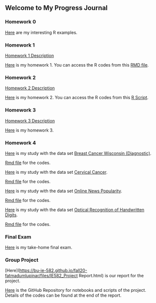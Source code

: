 ## Welcome to My Progress Journal

### Homework 0

[Here](https://bu-ie-582.github.io/fall20-fatmadumlupinar/files/example_homework_0.html) are my interesting R examples.

### Homework 1

[Homework 1 Description](https://bu-ie-582.github.io/fall20-fatmadumlupinar/files/HW1/IE582_Fall20_Homework1.pdf) 

[Here](https://bu-ie-582.github.io/fall20-fatmadumlupinar/files/HW1/IE582_HW1.html) is my homework 1. You can access the R codes from this [RMD file](https://bu-ie-582.github.io/fall20-fatmadumlupinar/files/HW1/IE582_HW1.Rmd).
 
### Homework 2
 
[Homework 2 Description](https://bu-ie-582.github.io/fall20-fatmadumlupinar/files/HW2/IE582_Fall20_Homework2.pdf) 
 
[Here](https://bu-ie-582.github.io/fall20-fatmadumlupinar/files/HW2/IE582_HW2.html) is my homework 2. You can access the R codes from this [R Script](https://bu-ie-582.github.io/fall20-fatmadumlupinar/files/HW2/HW2.R).

### Homework 3

[Homework 3 Description](https://bu-ie-582.github.io/fall20-fatmadumlupinar/files/HW3/IE582_Fall2020_Homework3.pdf) 
 
[Here](https://bu-ie-582.github.io/fall20-fatmadumlupinar/files/HW3/IE582_HW3.html) is my homework 3.

### Homework 4

 
[Here](https://bu-ie-582.github.io/fall20-fatmadumlupinar/files/hw4/BreastC_Report.html) is my study with the data set [Breast Cancer Wisconsin (Diagnostic)](http://archive.ics.uci.edu/ml/datasets/Breast+Cancer+Wisconsin+%28Diagnostic%29).

[Rmd file]((https://bu-ie-582.github.io/fall20-fatmadumlupinar/files/hw4/BreastC_Report.Rmd) ) for the codes.

[Here](https://bu-ie-582.github.io/fall20-fatmadumlupinar/files/hw4/CervicalC_Report.html) is my study with the data set [Cervical Cancer](http://archive.ics.uci.edu/ml/datasets/Cervical+cancer+%28Risk+Factors%29).

[Rmd file]((https://bu-ie-582.github.io/fall20-fatmadumlupinar/files/hw4/CervicalC_Report.Rmd) ) for the codes.

[Here](https://bu-ie-582.github.io/fall20-fatmadumlupinar/files/hw4/HDigits_Report.html) is my study with the data set [Online News Popularity](http://archive.ics.uci.edu/ml/datasets/Online+News+Popularity).

[Rmd file]((https://bu-ie-582.github.io/fall20-fatmadumlupinar/files/hw4/HDigits_Report.Rmd) ) for the codes.

[Here](https://bu-ie-582.github.io/fall20-fatmadumlupinar/files/hw4/ONews.html) is my study with the data set [Optical Recognition of Handwritten Digits](http://archive.ics.uci.edu/ml/datasets/Optical+Recognition+of+Handwritten+Digits).

[Rmd file]((https://bu-ie-582.github.io/fall20-fatmadumlupinar/files/hw4/ONews.Rmd) ) for the codes.

### Final Exam

[Here](https://https://github.com/fatmadumlupinar/IE582/gh-pages/files/FatmaNurDumlup%C4%B1nar_IE582Final.html) is my take-home final exam. 

### Group Project

[Here](https://bu-ie-582.github.io/fall20-fatmadumlupinar/files/IE582_Project Report.html) is our report for the project. 

[Here](https://github.com/mbahadir/582project_files) is the GitHub Repository for notebooks and scripts of the project. Details of the codes can be found at the end of the report. 




